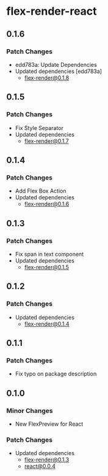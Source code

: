 # flex-render-react

## 0.1.6

### Patch Changes

- edd783a: Update Dependencies
- Updated dependencies [edd783a]
  - flex-render@0.1.8

## 0.1.5

### Patch Changes

- Fix Style Separator
- Updated dependencies
  - flex-render@0.1.7

## 0.1.4

### Patch Changes

- Add Flex Box Action
- Updated dependencies
  - flex-render@0.1.6

## 0.1.3

### Patch Changes

- Fix span in text component
- Updated dependencies
  - flex-render@0.1.5

## 0.1.2

### Patch Changes

- Updated dependencies
  - flex-render@0.1.4

## 0.1.1

### Patch Changes

- Fix typo on package description

## 0.1.0

### Minor Changes

- New FlexPreview for React

### Patch Changes

- Updated dependencies
  - flex-render@0.1.3
  - react@0.0.4
